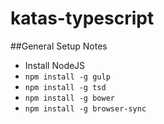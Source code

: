 # katas-typescript


##General Setup Notes

 - Install NodeJS
 - `npm install -g gulp`
 - `npm install -g tsd`
 - `npm install -g bower`
 - `npm install -g browser-sync`

